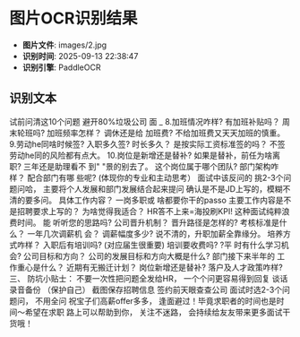 # 图片OCR识别结果

- **图片文件**: images/2.jpg
- **识别时间**: 2025-09-13 22:38:47
- **识别引擎**: PaddleOCR

## 识别文本

试前问清这10个问题
避开80%垃圾公司
面
_
8.加班情况咋样?
有加班补贴吗？
周末轮班吗?
加班频率怎样？
调休还是给
加班费?
不给加班费又天天加班的慎重。
9.劳动he同啥时候签?
入职多久签?
时长多久？
是按实际工资标准签的吗？
不签劳动he同的风险都有点大。
10.岗位是新增还是替补?
如果是替补，前任为啥离职?
三年还是助理看不
到"
"景的别去了。
这个岗位属于哪个团队?
部门架构咋样？
配合部门有哪
些呢?
(体现你的专业和主动思考）
面试中该反问的
挑2-3个问题问哈，
主要将个人发展和部门发展结合起来提问
确认是不是JD上写的，模糊不清的要多问。
具体工作内容？
一岗多职或
啥都要你干的passo
主要工作内容是不是招聘要求上写的？
为啥觉得我适合？
HR答不上来=海投刷KPI!
这种面试纯粹浪费时间。
能
听听您的思路吗?
公司晋升机制？
晋升路径是怎样的?
考核标准是什么？
一年几次调薪机
会？
调薪幅度多少?
说不清的，升职加薪全靠缘分。
培养方式咋样？
入职后有培训吗?
(对应届生很重要)
培训要收费吗?
?平
时有什么学习机会?
公司目标和方向？
公司的发展目标和方向大概是什么?
部门接下来半年的
工作重心是什么？
近期有无搬迁计划？
岗位新增还是替补?
落户及人才政策咋样?
三、
防坑小贴士：
不要一次性把问题全发给HR，
一个个问更容易得到回复
谈话录音备份
（保护自己）
截图保存招聘信息
签约前天眼查查公司
面试时选2-3个问题问，
不用全问
祝宝子们高薪offer多多，
逢面避过！毕竟求职者的时间也是时间～希望在求职
路上可以帮助到你，
关注不迷路，
会持续给友友带来更多面试干货哦！
